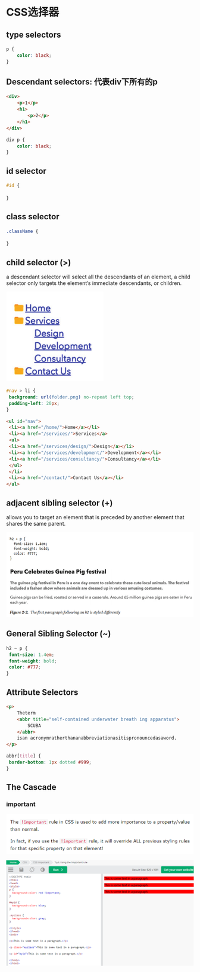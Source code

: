 # CSS选择器

## type selectors

```CSS
p {
    color: black;
}
```

## Descendant selectors: 代表div下所有的p

```HTML
<div>
    <p>1</p>
    <h1>
        <p>2</p>
    </h1>
</div>
```

```css
div p {
    color: black;
}
```

## id selector

```css
#id {

}
```

## class selector

```CSS
.className {

}


```

## child selector (>)

a descendant selector will select all the descendants of an
element, a child selector only targets the element’s immediate descendants, or children.

![9](../../Image/CSS/9.png)

```css
#nav > li {
 background: url(folder.png) no-repeat left top;
 padding-left: 20px;
}
```

```HTML
<ul id="nav">
 <li><a href="/home/">Home</a></li>
 <li><a href="/services/">Services</a>
 <ul>
 <li><a href="/services/design/">Design</a></li>
 <li><a href="/services/development/">Development</a></li>
 <li><a href="/services/consultancy/">Consultancy</a></li>
 </ul>
 </li>
 <li><a href="/contact/">Contact Us</a></li>
</ul>
```

## adjacent sibling selector (+)

 allows you to target an element that is preceded by another element that shares the same
parent.

![10](../../Image/CSS/10.png)

## General Sibling Selector (~)

```css
h2 ~ p {
 font-size: 1.4em;
 font-weight: bold;
 color: #777;
}
```

## Attribute Selectors

```HTML
<p>
    Theterm
    <abbr title="self-contained underwater breath ing apparatus">
        SCUBA
    </abbr>
    isan acronymratherthananabbreviationasitispronouncedasaword.
</p>
```

```css
abbr[title] {
 border-bottom: 1px dotted #999;
}
```

## The Cascade

### important

![11](../../Image/CSS/11.png)

![12](../../Image/CSS/12.png)